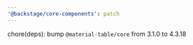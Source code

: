 ```yaml
---
'@backstage/core-components': patch
---
```


chore(deps): bump `@material-table/core` from 3.1.0 to 4.3.18

